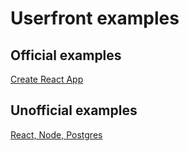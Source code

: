 # Userfront examples

## Official examples

[Create React App](/examples/create-react-app)

## Unofficial examples

[React, Node, Postgres](https://github.com/tyrw/survey-dev-tutorial)
